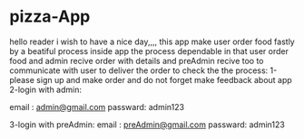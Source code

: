 # pizza-App
hello reader i wish to have a nice day,,,, this app make user order food fastly by a beatiful process inside app the process dependable in that user order food and admin recive order with details 
and preAdmin recive too to communicate with user to deliver the order
to check the the process:
1-please sign up and make order and do not forget make feedback about app
2-login with admin:


email   :  admin@gmail.com
passward:  admin123

3-login with preAdmin:
email   :  preAdmin@gmail.com
passward:  admin123 
                   
